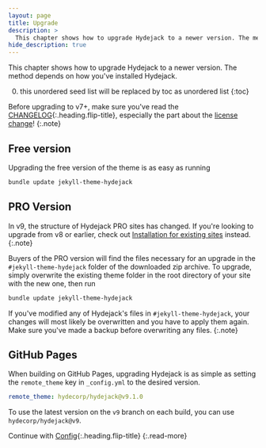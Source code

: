 ```yaml
---
layout: page
title: Upgrade
description: >
  This chapter shows how to upgrade Hydejack to a newer version. The method depends on how you've installed Hydejack.
hide_description: true
---
```


This chapter shows how to upgrade Hydejack to a newer version. The method depends on how you've installed Hydejack.

0. this unordered seed list will be replaced by toc as unordered list
{:toc}

Before upgrading to v7+, make sure you've read the [CHANGELOG](../CHANGELOG.md){:.heading.flip-title},
especially the part about the [license change](../CHANGELOG.md#license-change)!
{:.note}

## Free version
Upgrading the free version of the theme is as easy as running

```bash
bundle update jekyll-theme-hydejack
```

## PRO Version

In v9, the structure of Hydejack PRO sites has changed. If you're looking to upgrade from v8 or earlier, 
check out [Installation for existing sites](./install.md#existing-sites) instead.
{:.note}

Buyers of the PRO version will find the files necessary for an upgrade in the `#jekyll-theme-hydejack` folder of the downloaded zip archive.
To upgrade, simply overwrite the existing theme folder in the root directory of your site with the new one, then run

```bash
bundle update jekyll-theme-hydejack
```

If you've modified any of Hydejack's files in `#jekyll-theme-hydejack`, your changes will most likely be overwritten
and you have to apply them again. Make sure you've made a backup before overwriting any files.
{:.note}

## GitHub Pages
When building on GitHub Pages, upgrading Hydejack is as simple as setting the `remote_theme` key in `_config.yml` to the desired version.

```yml
remote_theme: hydecorp/hydejack@v9.1.0
```

To use the latest version on the `v9` branch on each build, you can use  `hydecorp/hydejack@v9`.

<clap-button></clap-button>

Continue with [Config](config.md){:.heading.flip-title}
{:.read-more}
